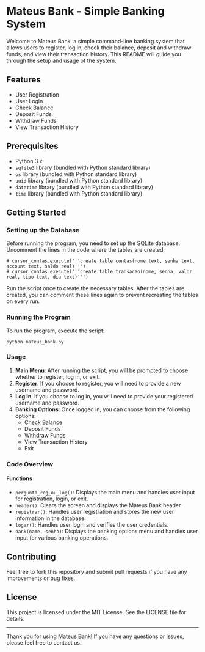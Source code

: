 <h1>Mateus Bank - Simple Banking System</h1>
<p>Welcome to Mateus Bank, a simple command-line banking system that allows users to register, log in, check their balance, deposit and withdraw funds, and view their transaction history. This README will guide you through the setup and usage of the system.</p>

<h2>Features</h2>
<ul>
    <li>User Registration</li>
    <li>User Login</li>
    <li>Check Balance</li>
    <li>Deposit Funds</li>
    <li>Withdraw Funds</li>
    <li>View Transaction History</li>
</ul>

<h2>Prerequisites</h2>
<ul>
    <li>Python 3.x</li>
    <li><code>sqlite3</code> library (bundled with Python standard library)</li>
    <li><code>os</code> library (bundled with Python standard library)</li>
    <li><code>uuid</code> library (bundled with Python standard library)</li>
    <li><code>datetime</code> library (bundled with Python standard library)</li>
    <li><code>time</code> library (bundled with Python standard library)</li>
</ul>

<h2>Getting Started</h2>
<h3>Setting up the Database</h3>
<p>Before running the program, you need to set up the SQLite database. Uncomment the lines in the code where the tables are created:</p>
<pre><code># cursor_contas.execute('''create table contas(nome text, senha text, account text, saldo real)''')
# cursor_contas.execute('''create table transacao(nome, senha, valor real, tipo text, dia text)''')</code></pre>
<p>Run the script once to create the necessary tables. After the tables are created, you can comment these lines again to prevent recreating the tables on every run.</p>

<h3>Running the Program</h3>
<p>To run the program, execute the script:</p>
<pre><code>python mateus_bank.py</code></pre>

<h3>Usage</h3>
<ol>
    <li><strong>Main Menu</strong>: After running the script, you will be prompted to choose whether to register, log in, or exit.</li>
    <li><strong>Register</strong>: If you choose to register, you will need to provide a new username and password.</li>
    <li><strong>Log In</strong>: If you choose to log in, you will need to provide your registered username and password.</li>
    <li><strong>Banking Options</strong>: Once logged in, you can choose from the following options:
        <ul>
            <li>Check Balance</li>
            <li>Deposit Funds</li>
            <li>Withdraw Funds</li>
            <li>View Transaction History</li>
            <li>Exit</li>
        </ul>
    </li>
</ol>

<h3>Code Overview</h3>
<h4>Functions</h4>
<ul>
    <li><code>pergunta_reg_ou_log()</code>: Displays the main menu and handles user input for registration, login, or exit.</li>
    <li><code>header()</code>: Clears the screen and displays the Mateus Bank header.</li>
    <li><code>registrar()</code>: Handles user registration and stores the new user information in the database.</li>
    <li><code>logar()</code>: Handles user login and verifies the user credentials.</li>
    <li><code>bank(name, senha)</code>: Displays the banking options menu and handles user input for various banking operations.</li>
</ul>

<h2>Contributing</h2>
<p>Feel free to fork this repository and submit pull requests if you have any improvements or bug fixes.</p>

<h2>License</h2>
<p>This project is licensed under the MIT License. See the LICENSE file for details.</p>

<hr>
<p>Thank you for using Mateus Bank! If you have any questions or issues, please feel free to contact us.</p>
